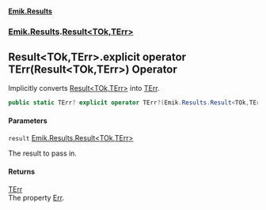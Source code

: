 #### [Emik.Results](index.md 'index')
### [Emik.Results](Emik.Results.md 'Emik.Results').[Result&lt;TOk,TErr&gt;](Result_TOk,TErr_.md 'Emik.Results.Result<TOk,TErr>')

## Result<TOk,TErr>.explicit operator TErr(Result<TOk,TErr>) Operator

Implicitly converts [Result&lt;TOk,TErr&gt;](Result_TOk,TErr_.md 'Emik.Results.Result<TOk,TErr>') into [TErr](Result_TOk,TErr_.md#Emik.Results.Result_TOk,TErr_.TErr 'Emik.Results.Result<TOk,TErr>.TErr').

```csharp
public static TErr? explicit operator TErr?(Emik.Results.Result<TOk,TErr> result);
```
#### Parameters

<a name='Emik.Results.Result_TOk,TErr_.op_ExplicitTErr(Emik.Results.Result_TOk,TErr_).result'></a>

`result` [Emik.Results.Result&lt;](Result_TOk,TErr_.md 'Emik.Results.Result<TOk,TErr>')[TOk](Result_TOk,TErr_.md#Emik.Results.Result_TOk,TErr_.TOk 'Emik.Results.Result<TOk,TErr>.TOk')[,](Result_TOk,TErr_.md 'Emik.Results.Result<TOk,TErr>')[TErr](Result_TOk,TErr_.md#Emik.Results.Result_TOk,TErr_.TErr 'Emik.Results.Result<TOk,TErr>.TErr')[&gt;](Result_TOk,TErr_.md 'Emik.Results.Result<TOk,TErr>')

The result to pass in.

#### Returns
[TErr](Result_TOk,TErr_.md#Emik.Results.Result_TOk,TErr_.TErr 'Emik.Results.Result<TOk,TErr>.TErr')  
The property [Err](Result_TOk,TErr_.Err.md 'Emik.Results.Result<TOk,TErr>.Err').